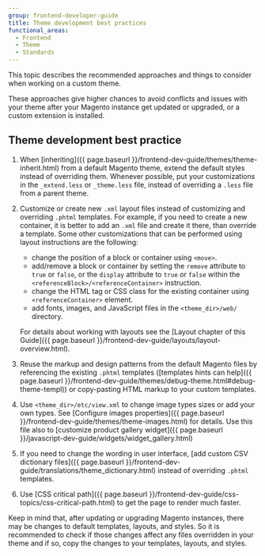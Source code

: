 ```yaml
---
group: frontend-developer-guide
title: Theme development best practices
functional_areas:
  - Frontend
  - Theme
  - Standards
---
```


This topic describes the recommended approaches and things to consider when working on a custom theme.

These approaches give higher chances to avoid conflicts and issues with your theme after your Magento instance get updated or upgraded, or a custom extension is installed.

## Theme development best practice

1. When [inheriting]({{ page.baseurl }}/frontend-dev-guide/themes/theme-inherit.html) from a default Magento theme, extend the default styles instead of overriding them.  Whenever possible, put your customizations in the `_extend.less` or `_theme.less` file, instead of overriding a `.less` file from a parent theme.
2. Customize or create new `.xml` layout files instead of customizing and overriding `.phtml` templates. For example, if you need to create a new container, it is better to add an `.xml` file and create it there, than override a template.
Some other customizations that can be performed using layout instructions are the following:

   * change the position of a block or container using `<move>`.
   * add/remove a block or container by setting the `remove` attribute to `true` or `false`, or the `display` attribute to `true` or `false` within the `<referenceBlock>/<referenceContainer>` instruction.
   * change the HTML tag or CSS class for the existing container using `<referenceContainer>` element.
   * add fonts, images, and JavaScript files in the `<theme_dir>/web/` directory.

   For details about working with layouts see the [Layout chapter of this Guide]({{ page.baseurl }}/frontend-dev-guide/layouts/layout-overview.html).

3. Reuse the markup and design patterns from the default Magento files by referencing the existing `.phtml` templates ([templates hints can help]({{ page.baseurl }}/frontend-dev-guide/themes/debug-theme.html#debug-theme-templ)) or copy-pasting HTML markup to your custom templates.
4. Use `<theme_dir>/etc/view.xml` to change image types sizes or add your own types. See [Configure images properties]({{ page.baseurl }}/frontend-dev-guide/themes/theme-images.html) for details. Use this file also to [customize product gallery widget]({{ page.baseurl }}/javascript-dev-guide/widgets/widget_gallery.html)
5. If you need to change the wording in user interface, [add custom CSV dictionary files]({{ page.baseurl }}/frontend-dev-guide/translations/theme_dictionary.html) instead of overriding `.phtml` templates.
6. Use [CSS critical path]({{ page.baseurl }}/frontend-dev-guide/css-topics/css-critical-path.html) to get the page to render much faster.

Keep in mind that, after updating or upgrading Magento instances, there may be changes to default templates, layouts, and styles. So it is recommended to check if those changes affect any files overridden in your theme and if so, copy the changes to your templates, layouts, and styles.
